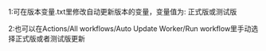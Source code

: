 1:可在版本变量.txt里修改自动更新版本的变量，变量值为:
正式版或测试版

2:也可以在Actions/All workflows/Auto Update Worker/Run workflow里手动选择正式版或者测试版更新
